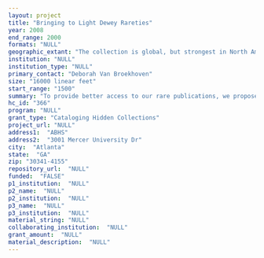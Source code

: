 ```yaml
--- 
layout: project 
title: "Bringing to Light Dewey Rareties"
year: 2008
end_range: 2000
formats: "NULL"
geographic_extant: "The collection is global, but strongest in North America materials, since the major mission agencies of the 19th century operated from the U.S.A."
institution: "NULL"
institution_type: "NULL"
primary_contact: "Deborah Van Broekhoven"
size: "16000 linear feet"
start_range: "1500"
summary: "To provide better access to our rare publications, we propose converting 1613 linear feet of our rare book library from Dewey classification (with access only through a unique and actual card catalogue) to Library of Congress electronic format. We estimate that this will involve 25,000 to 30,000 books, some of which will be bound manuscripts in need of reclassification as a record group. When identified, those manuscripts will be placed, along with a new finding aid, into our manuscript, pamphlet, or broadside collection. The finding aid, like the reclassified books, will be available electronically, in this case through our website listing of original manuscript records (www.abhsarchives.org/collections). The American Baptist-Samuel Colgate Historical Library has 16,000 linear feet of manuscripts, broadsides, images, books, pamphlets, newspapers and periodicals, with 10% (1613 linear feet) needing conversion from Dewey to LC or archival classification. Begun in 1853, the American Baptist Historical Society has collected the range of church historical materials, with missionaries and pastors serving as collectors. All types of Baptists were included, with the collection enhanced in 1955 by merger with the library of Samuel B. Colgate. Rare holdings include 16th century Anabaptist writings in German, Dutch, and English and the largest collection anywhere of reports by regional associations of German, Danish, Swedish, American Indian and African American Baptists."
hc_id: "366"
program: "NULL"
grant_type: "Cataloging Hidden Collections"
project_url: "NULL"
address1:  "ABHS"
address2:  "3001 Mercer University Dr"
city:  "Atlanta"
state:  "GA"
zip: "30341-4155"
repository_url:  "NULL"
funded:  "FALSE"
p1_institution:  "NULL"
p2_name:  "NULL"
p2_institution:  "NULL"
p3_name:  "NULL"
p3_institution:  "NULL"
material_string: "NULL"
collaborating_institution:  "NULL"
grant_amount:  "NULL"
material_description:  "NULL"
---
```

